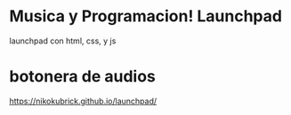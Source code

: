 # Musica y Programacion! Launchpad
launchpad con html, css, y js
# botonera de audios


https://nikokubrick.github.io/launchpad/
